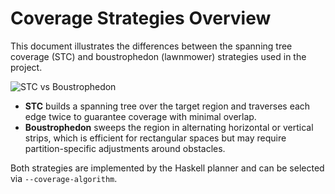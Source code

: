 # Coverage Strategies Overview

This document illustrates the differences between the spanning tree coverage (STC) and boustrophedon (lawnmower) strategies used in the project.

![STC vs Boustrophedon](../examples/figures/coverage_strategies.png)

- **STC** builds a spanning tree over the target region and traverses each edge twice to guarantee coverage with minimal overlap.
- **Boustrophedon** sweeps the region in alternating horizontal or vertical strips, which is efficient for rectangular spaces but may require partition-specific adjustments around obstacles.

Both strategies are implemented by the Haskell planner and can be selected via `--coverage-algorithm`.
